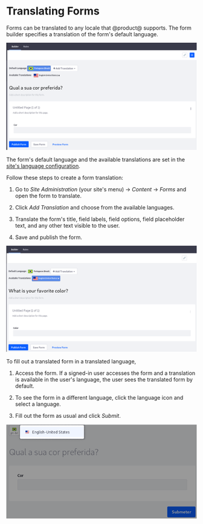 # Translating Forms [](id=translating-forms)

Forms can be translated to any locale that @product@ supports. The form builder 
specifies a translation of the form's default language. 

![Figure 1: A form is translate-able into any supported language.](../../images/forms-translate1.png)

The form's default language and the available translations are set in the
[site's language configuration](/discover/portal/-/knowledge_base/7-1/social-settings-and-languages#languages).

Follow these steps to create a form translation: 

1.  Go to *Site Administration* (your site's menu) &rarr; *Content* &rarr; 
    *Forms* and open the form to translate. 

2.  Click *Add Translation* and choose from the available languages. 

3.  Translate the form's title, field labels, field options, field placeholder
    text, and any other text visible to the user.

4.  Save and publish the form. 

![Figure 2: Translate as much of the form as possible into each language you expect users to need.](../../images/forms-translate2.png)

To fill out a translated form in a translated language, 

1.  Access the form. If a signed-in user accesses the form and a translation is 
    available in the user's language, the user sees the translated form by 
    default. 

2.  To see the form in a different language, click the language icon and select
    a language. 

3.  Fill out the form as usual and click *Submit*. 

![Figure 3: Select the form's language.](../../images/forms-translate3.png)
